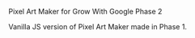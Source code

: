 Pixel Art Maker for Grow With Google Phase 2

Vanilla JS version of Pixel Art Maker made in Phase 1.